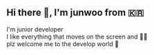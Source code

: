 ## Hi there 👋, I'm junwoo from :kr:

I'm junior developer <br>
I like everything that moves on the screen and :beers::heart_eyes: <br>
plz welcome me to the develop world :tada:

